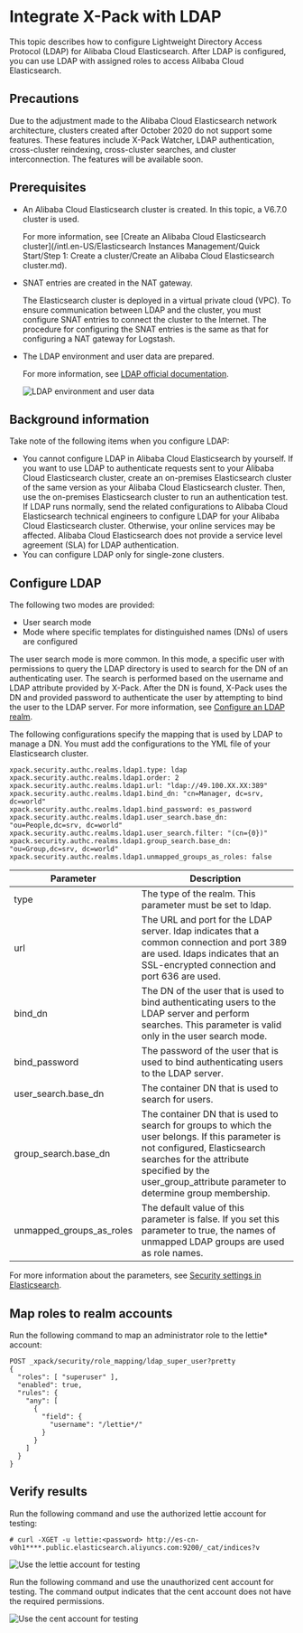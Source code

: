 # Integrate X-Pack with LDAP

This topic describes how to configure Lightweight Directory Access Protocol \(LDAP\) for Alibaba Cloud Elasticsearch. After LDAP is configured, you can use LDAP with assigned roles to access Alibaba Cloud Elasticsearch.

## Precautions

Due to the adjustment made to the Alibaba Cloud Elasticsearch network architecture, clusters created after October 2020 do not support some features. These features include X-Pack Watcher, LDAP authentication, cross-cluster reindexing, cross-cluster searches, and cluster interconnection. The features will be available soon.

## Prerequisites

-   An Alibaba Cloud Elasticsearch cluster is created. In this topic, a V6.7.0 cluster is used.

    For more information, see [Create an Alibaba Cloud Elasticsearch cluster](/intl.en-US/Elasticsearch Instances Management/Quick Start/Step 1: Create a cluster/Create an Alibaba Cloud Elasticsearch cluster.md).

-   SNAT entries are created in the NAT gateway.

    The Elasticsearch cluster is deployed in a virtual private cloud \(VPC\). To ensure communication between LDAP and the cluster, you must configure SNAT entries to connect the cluster to the Internet. The procedure for configuring the SNAT entries is the same as that for configuring a NAT gateway for Logstash.

-   The LDAP environment and user data are prepared.

    For more information, see [LDAP official documentation](http://www.openldap.org/doc/admin24/quickstart.html).

    ![LDAP environment and user data](https://static-aliyun-doc.oss-accelerate.aliyuncs.com/assets/img/en-US/1757359951/p76477.png)


## Background information

Take note of the following items when you configure LDAP:

-   You cannot configure LDAP in Alibaba Cloud Elasticsearch by yourself. If you want to use LDAP to authenticate requests sent to your Alibaba Cloud Elasticsearch cluster, create an on-premises Elasticsearch cluster of the same version as your Alibaba Cloud Elasticsearch cluster. Then, use the on-premises Elasticsearch cluster to run an authentication test. If LDAP runs normally, send the related configurations to Alibaba Cloud Elasticsearch technical engineers to configure LDAP for your Alibaba Cloud Elasticsearch cluster. Otherwise, your online services may be affected. Alibaba Cloud Elasticsearch does not provide a service level agreement \(SLA\) for LDAP authentication.
-   You can configure LDAP only for single-zone clusters.

## Configure LDAP

The following two modes are provided:

-   User search mode
-   Mode where specific templates for distinguished names \(DNs\) of users are configured

The user search mode is more common. In this mode, a specific user with permissions to query the LDAP directory is used to search for the DN of an authenticating user. The search is performed based on the username and LDAP attribute provided by X-Pack. After the DN is found, X-Pack uses the DN and provided password to authenticate the user by attempting to bind the user to the LDAP server. For more information, see [Configure an LDAP realm](https://www.elastic.co/guide/en/elasticsearch/reference/6.7/configuring-ldap-realm.html).

The following configurations specify the mapping that is used by LDAP to manage a DN. You must add the configurations to the YML file of your Elasticsearch cluster.

```
xpack.security.authc.realms.ldap1.type: ldap
xpack.security.authc.realms.ldap1.order: 2
xpack.security.authc.realms.ldap1.url: "ldap://49.100.XX.XX:389"
xpack.security.authc.realms.ldap1.bind_dn: "cn=Manager, dc=srv, dc=world"
xpack.security.authc.realms.ldap1.bind_password: es_password
xpack.security.authc.realms.ldap1.user_search.base_dn: "ou=People,dc=srv, dc=world"
xpack.security.authc.realms.ldap1.user_search.filter: "(cn={0})"
xpack.security.authc.realms.ldap1.group_search.base_dn: "ou=Group,dc=srv, dc=world"
xpack.security.authc.realms.ldap1.unmapped_groups_as_roles: false
```

|Parameter|Description|
|---------|-----------|
|type|The type of the realm. This parameter must be set to ldap.|
|url|The URL and port for the LDAP server. ldap indicates that a common connection and port 389 are used. ldaps indicates that an SSL-encrypted connection and port 636 are used.|
|bind\_dn|The DN of the user that is used to bind authenticating users to the LDAP server and perform searches. This parameter is valid only in the user search mode.|
|bind\_password|The password of the user that is used to bind authenticating users to the LDAP server.|
|user\_search.base\_dn|The container DN that is used to search for users.|
|group\_search.base\_dn|The container DN that is used to search for groups to which the user belongs. If this parameter is not configured, Elasticsearch searches for the attribute specified by the user\_group\_attribute parameter to determine group membership.|
|unmapped\_groups\_as\_roles|The default value of this parameter is false. If you set this parameter to true, the names of unmapped LDAP groups are used as role names.|

For more information about the parameters, see [Security settings in Elasticsearch](https://www.elastic.co/guide/en/elasticsearch/reference/6.7/security-settings.html#ref-ldap-settings).

## Map roles to realm accounts

Run the following command to map an administrator role to the lettie\* account:

```
POST _xpack/security/role_mapping/ldap_super_user?pretty
{
  "roles": [ "superuser" ],
  "enabled": true,
  "rules": {
    "any": [
      {
        "field": {
          "username": "/lettie*/"
        }
      }
    ]
  }
}
```

## Verify results

Run the following command and use the authorized lettie account for testing:

```
# curl -XGET -u lettie:<password> http://es-cn-v0h1****.public.elasticsearch.aliyuncs.com:9200/_cat/indices?v
```

![Use the lettie account for testing](https://static-aliyun-doc.oss-accelerate.aliyuncs.com/assets/img/en-US/1757359951/p76483.png)

Run the following command and use the unauthorized cent account for testing. The command output indicates that the cent account does not have the required permissions.

![Use the cent account for testing](https://static-aliyun-doc.oss-accelerate.aliyuncs.com/assets/img/en-US/1757359951/p76484.png)


